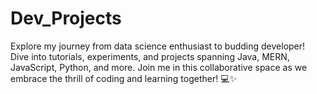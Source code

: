 # Dev_Projects
Explore my journey from data science enthusiast to budding developer! Dive into tutorials, experiments, and projects spanning Java, MERN, JavaScript, Python, and more. Join me in this collaborative space as we embrace the thrill of coding and learning together! 💻✨
